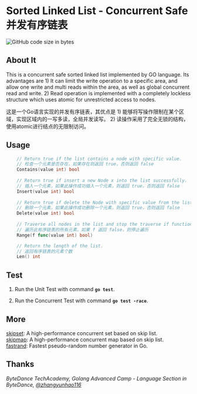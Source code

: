 # Sorted Linked List - Concurrent Safe 并发有序链表    
![GitHub code size in bytes](https://img.shields.io/github/languages/code-size/HelloLindo/Golang-Advanced-Camp-Language)

## About It
This is a concurrent safe sorted linked list implemented by GO language. Its advantages are 1) It can limit the write operation to a specific area, and allow one write and multi reads within the area, as well as global concurrent read and write. 2) Read operation is implemented with a completely lockless structure which uses atomic for unrestricted access to nodes.  
  
这是一个Go语言实现的并发有序链表，其优点是 1) 能够将写操作限制在某个区域，实现区域内的一写多读，全局并发读写。 2) 读操作采用了完全无锁的结构，使用atomic进行结点的无限制访问。
  
## Usage  
```go
    // Return true if the list contains a node with specific value.
    // 检查一个元素是否存在，如果存在则返回 true，否则返回 false
    Contains(value int) bool
    
    // Return true if insert a new Node x into the list successfully.
    // 插入一个元素，如果此操作成功插入一个元素，则返回 true，否则返回 false
    Insert(value int) bool
    
    // Return true if delete the Node with specific value from the list successfully.
    // 删除一个元素，如果此操作成功删除一个元素，则返回 true，否则返回 false
    Delete(value int) bool
    
    // Traverse all nodes in the list and stop the traverse if function f returns false.
    // 遍历此有序链表的所有元素，如果 f 返回 false，则停止遍历
    Range(f func(value int) bool)

    // Return the length of the list.
    // 返回有序链表的元素个数
    Len() int
```

## Test  
1. Run the Unit Test with command **`go test`**.  

2. Run the Concurrent Test with command **`go test -race`**.

## More  
[skipset](https://github.com/zhangyunhao116/skipset): A high-performance concurrent set based on skip list.  
[skipmap](https://github.com/zhangyunhao116/skipmap): A high-performance concurrent map based on skip list.  
[fastrand](https://github.com/zhangyunhao116/fastrand): Fastest pseudo-random number generator in Go.

## Thanks  
_ByteDance TechAcademy, Golang Advanced Camp - Language Section in ByteDance, [@zhangyunhao116](https://github.com/zhangyunhao116)_

